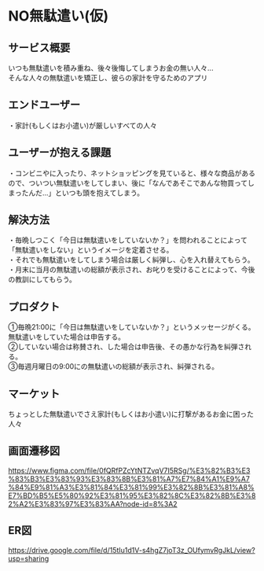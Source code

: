 # NO無駄遣い(仮)

## サービス概要
いつも無駄遣いを積み重ね、後々後悔してしまうお金の無い人々...
<br>
そんな人々の無駄遣いを矯正し、彼らの家計を守るためのアプリ
<br>

## エンドユーザー
・家計(もしくはお小遣い)が厳しいすべての人々

## ユーザーが抱える課題
・コンビニやに入ったり、ネットショッピングを見ていると、様々な商品があるので、ついつい無駄遣いをしてしまい、後に「なんであそこであんな物買ってしまったんだ...」といつも頭を抱えてしまう。

## 解決方法
・毎晩しつこく「今日は無駄遣いをしていないか？」を問われることによって「無駄遣いをしない」というイメージを定着させる。
<br>
・それでも無駄遣いをしてしまう場合は厳しく糾弾し、心を入れ替えてもらう。
<br>
・月末に当月の無駄遣いの総額が表示され、お叱りを受けることによって、今後の教訓にしてもらう。

## プロダクト
①毎晩21:00に「今日は無駄遣いをしていないか？」というメッセージがくる。無駄遣いをしていた場合は申告する。
<br>
②していない場合は称賛され、した場合は申告後、その愚かな行為を糾弾される。
<br>
③毎週月曜日の9:00にの無駄遣いの総額が表示され、糾弾される。

## マーケット
ちょっとした無駄遣いでさえ家計(もしくはお小遣い)に打撃があるお金に困った人々

## 画面遷移図
https://www.figma.com/file/0fQRfPZcYtNTZvqV7I5RSg/%E3%82%B3%E3%83%B3%E3%83%93%E3%83%8B%E3%81%A7%E7%84%A1%E9%A7%84%E9%81%A3%E3%81%84%E3%81%99%E3%82%8B%E3%81%A8%E7%BD%B5%E5%80%92%E3%81%95%E3%82%8C%E3%82%8B%E3%82%A2%E3%83%97%E3%83%AA?node-id=8%3A2

## ER図
https://drive.google.com/file/d/15tIu1d1V-s4hgZ7joT3z_OUfymvRgJkL/view?usp=sharing
